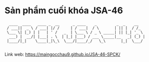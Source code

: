 # Sản phẩm cuối khóa JSA-46
```
  ____  ____   ____ _  __      _ ____    _         _  _    __   
 / ___||  _ \ / ___| |/ /     | / ___|  / \       | || |  / /_  
 \___ \| |_) | |   | ' /   _  | \___ \ / _ \ _____| || |_| '_ \ 
  ___) |  __/| |___| . \  | |_| |___) / ___ \_____|__   _| (_) |
 |____/|_|    \____|_|\_\  \___/|____/_/   \_\       |_|  \___/ 
                                                                
```
Link web: https://maingocchau9.github.io/JSA-46-SPCK/
